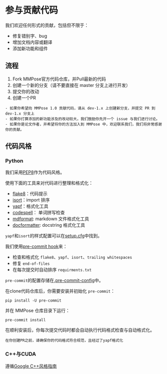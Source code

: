 # 参与贡献代码

我们欢迎任何形式的贡献，包括但不限于：

- 修复错别字、bug
- 增加文档内容或翻译
- 添加新功能和组件

## 流程

1. Fork MMPose官方代码仓库，并Pull最新的代码
2. 创建一个新的分支（请不要直接在 master 分支上进行开发）
3. 提交你的改动
4. 创建一个PR

```{note}
- 如果你希望向 MMPose 1.0 贡献代码，请从 dev-1.x 上创建新分支，并提交 PR 到 dev-1.x 分支上
- 如果你打算添加的新功能涉及的改动较大，我们鼓励你先开一个 issue 与我们进行讨论。
- 如果你是论文作者，并希望将你的方法加入到 MMPose 中，欢迎联系我们，我们将非常感谢你的贡献。
```

## 代码风格

### Python

我们采用[PEP8](https://www.python.org/dev/peps/pep-0008/)作为代码风格。

使用下面的工具来对代码进行整理和格式化：

- [flake8](http://flake8.pycqa.org/en/latest/)：代码提示
- [isort](https://github.com/timothycrosley/isort)：import 排序
- [yapf](https://github.com/google/yapf)：格式化工具
- [codespell](https://github.com/codespell-project/codespell)： 单词拼写检查
- [mdformat](https://github.com/executablebooks/mdformat): markdown 文件格式化工具
- [docformatter](https://github.com/myint/docformatter): docstring 格式化工具

`yapf`和`isort`的样式配置可以在[setup.cfg](/setup.cfg)中找到。

我们使用[pre-commit hook](https://pre-commit.com/)来：

- 检查和格式化 `flake8`、`yapf`、`isort`、`trailing whitespaces`
- 修复 `end-of-files`
- 在每次提交时自动排序 `requirments.txt`

`pre-commit`的配置存储在[.pre-commit-config](/.pre-commit-config.yaml)中。

在clone代码仓库后，你需要安装并初始化 `pre-commit`：

```Shell
pip install -U pre-commit
```

并在 MMPose 仓库目录下运行：

```shell
pre-commit install
```

在顺利安装后，你每次提交代码时都会自动执行代码格式检查与自动格式化。

```{note}
在你创建PR之前，请确保你的代码格式符合规范，且经过了yapf格式化
```

### C++与CUDA

遵循[Google C++风格指南](https://google.github.io/styleguide/cppguide.html)

